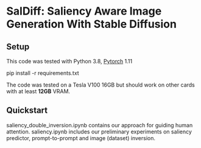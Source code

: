# SalDiff: Saliency Aware Image Generation With Stable Diffusion

## Setup

This code was tested with Python 3.8, [Pytorch](https://pytorch.org/) 1.11

pip install -r requirements.txt

The code was tested on a Tesla V100 16GB but should work on other cards with at least **12GB** VRAM.

## Quickstart

saliency_double_inversion.ipynb contains our approach for guiding human attention. saliency.ipynb includes our preliminary experiments on saliency predictor, prompt-to-prompt and image (dataset) inversion.
